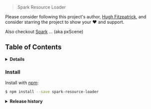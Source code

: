 
> Spark Resource Loader

Please consider following this project's author, [Hugh Fitzpatrick](https://github.com/FitzerIRL), and consider starring the project to show your :heart: and support.

Also checkout [Spark](https://github.com/pxscene/pxCore) ... (aka pxScene)

## Table of Contents

<details>
<summary><strong>Details</strong></summary>

- [Install](#install)
- [What is spark-resource-loader?](#what-is-spark-resource-loader)
- [Getting started](#getting-started)
  * [Installing spark-resource-loader](#installing-spark-resource-loader)
  * [Usage](#usage)
- [Documentation](#documentation)
  * [Escaping](#escaping)
- [API](#api)
- [Options](#options)
  * [options.basename](#optionsbasename)

- [About](#about)

</details>

### Install

Install with [npm](https://www.npmjs.com/):

```sh
$ npm install --save spark-resource-loader
```

<details>
<summary><strong>Release history</strong></summary>

## History

### key

* `added`: for new features
* `changed`: for changes in existing functionality
* `deprecated`: for once-stable features removed in upcoming releases
* `removed`: for deprecated features removed in this release
* `fixed`: for any bug fixes
* `bumped`: updated dependencies, only minor or higher will be listed.

### [1.0.0](https://github.com/FitzerIRL/spark-resource-loader) - 2018-09-12

**Initial Release**

* Initial release of the loader

### Author

**Hugh Fitzpatrick**

* [linkedin/in/hughfitzpatrick](https://www.linkedin.com/in/hugh-fitzpatrick-734b08)
* [github/hughfitzpatrick](https://github.com/FitzerIRL)
* [twitter/hughfitzpatrick](https://twitter.com/binaryblobs)

### License

Copyright © 2018, [Hugh Fitzpatrick](https://github.com/FitzerIRL).
Released under the [MIT License](LICENSE).

***
# spark-resource-loader
